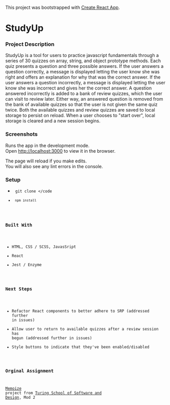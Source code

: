 This project was bootstrapped with [Create React App](https://github.com/facebook/create-react-app).

# StudyUp

### Project Description

StudyUp is a tool for users to practice javascript fundamentals through a series of 30 quizzes on array, string, and object prototype methods. Each quiz presents a question and three possible answers. If the user answers a question correctly, a message is displayed letting the user know she was right and offers an explanation for why that was the correct answer. If the user answers a question incorrectly, a message is displayed letting the user know she was incorrect and gives her the correct answer. A question answered incorrectly is added to a bank of review quizzes, which the user can visit to review later. Either way, an answered question is removed from the bank of available quizzes so that the user is not given the same quiz twice. Both the available quizzes and review quizzes are saved to local storage to persist on reload. When a user chooses to "start over", local storage is cleared and a new session begins. 

### Screenshots

Runs the app in the development mode.<br>
Open [http://localhost:3000](http://localhost:3000) to view it in the browser.

The page will reload if you make edits.<br>
You will also see any lint errors in the console.

### Setup

- <code> git clone </code
- <code> npm install </code> 

### Built With

- HTML, CSS / SCSS, JavasSript
- React
- Jest / Enzyme 

### Next Steps

- Refactor React components to better adhere to SRP (addressed further in issues)
- Allow user to return to available quizzes after a review session has begun (addressed further in issues)
- Style buttons to indicate that they've been enabled/disabled

### Orginal Assignment 

<a href=http://frontend.turing.io/projects/memoize.html>Memoize</a> project from <a href="https://turing.io/">Turing School of Software and Design</a>, Mod 2
